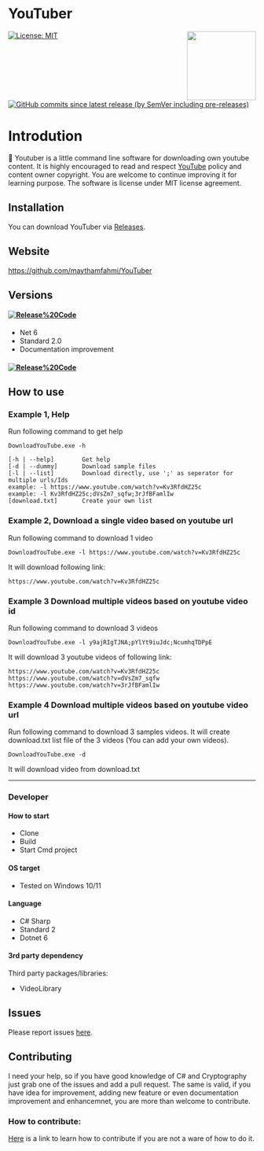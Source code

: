 # YouTuber

<a href="https://github.com/maythamfahmi/wet-extractor/blob/master/LICENSE">
    <img src="https://github.com/maythamfahmi/YouTuber/blob/master/logo.png" align="right" height="140" width="140" >
</a>

[![License: MIT](https://img.shields.io/badge/License-MIT-green.svg)](https://github.com/maythamfahmi/YouTuber/blob/master/LICENSE)
[![GitHub commits since latest release (by SemVer including pre-releases)](https://img.shields.io/github/commits-since/maythamfahmi/youtuber/v2.0.0-beta.0?include_prereleases)](https://github.com/maythamfahmi/YouTuber/releases/tag/v2.0.0-beta.0)


# Introdution
:rocket: Youtuber is a little command line software for downloading own youtube content. 
It is highly encouraged to read and respect [YouTube][1] policy and content owner copyright.
You are welcome to continue improving it for learning purpose.
The software is license under MIT license agreement.

## Installation

You can download YouTuber via [Releases](https://github.com/maythamfahmi/YouTuber/releases).

## Website

https://github.com/maythamfahmi/YouTuber

## Versions

#### [![Release%20Code](https://img.shields.io/badge/release%20code-v2.0.0_beta.0-blue?style=social)](https://github.com/maythamfahmi/YouTuber/releases/tag/v2.0.0-beta.0)
- Net 6
- Standard 2.0
- Documentation improvement

#### [![Release%20Code](https://img.shields.io/badge/release%20code-1.0.1-blue?style=social)](https://github.com/maythamfahmi/YouTuber/releases/tag/1.0.1)

## How to use

### Example 1, Help
Run following command to get help

```DownloadYouTube.exe -h```

```
[-h | --help]        Get help
[-d | --dummy]       Download sample files
[-l | --list]        Download directly, use ';' as seperator for multiple urls/Ids
example: -l https://www.youtube.com/watch?v=Kv3RfdHZ25c
example: -l Kv3RfdHZ25c;dVsZm7_sqfw;3rJfBFamlIw
[download.txt]       Create your own list
```

### Example 2, Download a single video based on youtube url
Run following command to download 1 video

```DownloadYouTube.exe -l https://www.youtube.com/watch?v=Kv3RfdHZ25c```

It will download following link:

```
https://www.youtube.com/watch?v=Kv3RfdHZ25c
```

### Example 3 Download multiple videos based on youtube video id
Run following command to download 3 videos

```DownloadYouTube.exe -l y9ajRIgTJNA;pYlYt9iuJdc;NcumhqTDPpE```

It will download 3 youtube videos of following link:

```
https://www.youtube.com/watch?v=Kv3RfdHZ25c
https://www.youtube.com/watch?v=dVsZm7_sqfw
https://www.youtube.com/watch?v=3rJfBFamlIw
```

### Example 4 Download multiple videos based on youtube video url
Run following command to download 3 samples videos. It will create download.txt list file of the 3 videos (You can add your own videos).

```DownloadYouTube.exe -d```

It will download video from download.txt

<hr />

### Developer

#### How to start
- Clone
- Build
- Start Cmd project

#### OS target
- Tested on Windows 10/11
#### Language
- C# Sharp
- Standard 2
- Dotnet 6
#### 3rd party dependency
Third party packages/libraries:
- VideoLibrary

## Issues

Please report issues [here](https://github.com/maythamfahmi/YouTuber/issues).

## Contributing

I need your help, so if you have good knowledge of C# and Cryptography just grab one of the issues and add a pull request.
The same is valid, if you have idea for improvement, adding new feature or even documentation improvement and enhancemnet, you are more than welcome to contribute.

### How to contribute:

[Here](https://www.dataschool.io/how-to-contribute-on-github/) is a link to learn how to contribute if you are not a ware of how to do it.


[1]: http://youtube.com